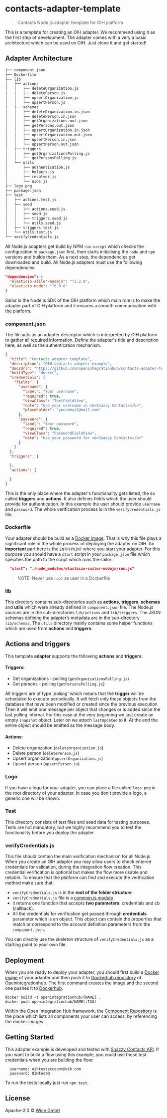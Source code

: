# contacts-adapter-template
> Contacts Node.js adapter template for OIH platform

This is a template for creating an OIH adapter. We recommend using it as the first step of development. The adapter comes with a very a basic architecture which can be used on OIH. Just clone it and get started!

## Adapter Architecture

``` bash
├── component.json
├── Dockerfile
├── lib
│   ├── actions
│   │   ├── deleteOrganization.js
│   │   ├── deletePerson.js
│   │   ├── upsertOrganization.js
│   │   └── upsertPerson.js
│   ├── schemas
│   │   ├── deleteOrganization.in.json
│   │   ├── deletePerson.in.json
│   │   ├── getOrganizations.out.json
│   │   ├── getPersons.out.json
│   │   ├── upsertOrganization.in.json
│   │   ├── upsertOrganization.out.json
│   │   ├── upsertPerson.in.json
│   │   └── upsertPerson.out.json
│   ├── triggers
│   │   ├── getOrganizationsPolling.js
│   │   └── getPersonsPolling.js
│   └── utils
│       ├── authentication.js
│       ├── helpers.js
│       ├── resolver.js
│       └── uids.js
├── logo.png
├── package.json
├── test
│   ├── actions.test.js
│   ├── seed
│   │   ├── actions.seed.js
│   │   ├── seed.js
│   │   ├── triggers.seed.js
│   │   └── utils.seed.js
│   ├── triggers.test.js
│   └── utils.test.js
└── verifyCredentials.js
```

All Node.js adapters get build by NPM `run-script` which checks the configuration in `package.json` first, then starts initialising the `node` and `npm` versions and builds them. As a next step, the dependencies get downloaded and build. All Node.js adapters must use the following dependencies:

```json
"dependencies": {
  "elasticio-sailor-nodejs": "^2.2.0",
  "elasticio-node": "^0.0.8"
}
```

Sailor is the Node.js SDK of the OIH platform which main role is to make the adapter part of OIH platform and it ensures a smooth communication with the platform.

### component.json

The file acts as an adapter descriptor which is interpreted by OIH platform to gather all required information. Define the adapter's title and description here, as well as the authentication mechanism.

```json
{
  "title": "Contacts adapter template",
  "description": "OIH contacts adapter example",
  "docsUrl": "https://github.com/openintegrationhub/contacts-adapter-template",
  "buildType": "docker",
  "credentials": {
    "fields": {
      "username": {
        "label": "Your username",
        "required": true,
        "viewClass": "TextFieldView",
        "note": "Use your username in <b>Snazzy Contacts</b>",
        "placeholder": "youremail@mail.com"
      },
      "password": {
        "label": "Your password",
        "required": true,
        "viewClass": "PasswordFieldView",
        "note": "Use your password for <b>Snazzy Contacts</b>"
      }
    }
  },
  "triggers": {

  },
  "actions": {

  }
}
```

This is the only place where the adapter's functionality gets listed, the so called **triggers** and **actions**. It also defines fields which the user should provide for authentication. In this example the user should provide `username` and `password`. The whole verification process is in the `verifyCredentials.js` file.

### Dockerfile

Your adapter should be build as a [Docker image](https://docs.docker.com/v17.09/engine/userguide/storagedriver/imagesandcontainers/). That is why this file plays a significant role in the whole process of deploying the adapter on OIH. An **important** part here is the `ENTRYPOINT` where you start your adapter. For this purpose you should have a `start` script in your `package.json` file which specifies the path to the script which runs the sailor:

```json
  "start": "./node_modules/elasticio-sailor-nodejs/run.js"
```

> NOTE: Never use `root` as user in a Dockerfile

### lib

This directory contains sub-directories such as **actions**, **triggers**, **schemas** and **utils** which were already defined in `component.json` file.
The Node.js sources are in the sub-directories `lib/actions` and `lib/triggers`. The JSON schemas defining the adapter’s metadata are in the sub-directory `lib/schemas`. The `utils` directory mainly contains some helper functions which are used from **actions** and **triggers**.

## Actions and triggers
This template **adapter** supports the following **actions** and **triggers**:

#### Triggers:
  - Get organizations - polling (```getOrganizationsPolling.js```)
  - Get persons - polling (```getPersonsPolling.js```)

  All triggers are of type '*polling'* which means that the **trigger** will be scheduled to execute periodically. It will fetch only these objects from the database that have been modified or created since the previous execution. Then it will emit one message per object that changes or is added since the last polling interval. For this case at the very beginning we just create an empty `snapshot` object. Later on we attach ``lastUpdated`` to it. At the end the entire object should be emitted as the message body.

#### Actions:
  - Delete organization (```deleteOrganization.js```)
  - Delete person (```deletePerson.js```)
  - Upsert organization(```upsertOrganization.js```)
  - Upsert person (```upsertPerson.js```)

### Logo

If you have a logo for your adapter, you can place a file called `logo.png` in the root directory of your adapter. In case you don't provide a logo, a generic one will be shown.

### Test

This directory consists of test files and seed data for testing purposes. Tests are not mandatory, but we highly recommend you to test the functionality before you deploy the adapter.

### verifyCredentials.js

This file should contain the main verification mechanism for all Node.js. When you create an OIH adapter you may allow users to check entered credentials for validation, during the integration flow creation. This credential verification is optional but makes the flow more usable and reliable. To ensure that the platform can find and execute the verification method make sure that:  
 - `verifyCredentials.js` is in the **root of the folder structure**
 - `verifyCredentials.js` file is a [common.js module](http://wiki.commonjs.org/wiki/Modules/1.1)
 - it returns one function that accepts **two parameters**: credentials and cb (callback).  
 - All the credentials for verification get passed through **credentials** parameter which is an object. This object can contain the properties that match or correspond to the account definition parameters from the `component.json`.

You can directly use the skeleton structure of `verifyCredentials.js` as a starting point to your own file.

## Deployment

When you are ready to deploy your adapter, you should first build a [Docker image](https://docs.docker.com/v17.09/engine/userguide/storagedriver/imagesandcontainers/) of your adapter and then push it to [Dockerhub repository](https://hub.docker.com/u/openintegrationhub) of Openintegrationhub.
The first command creates the image and the second one pushes it to [Dockerhub](https://hub.docker.com/u/openintegrationhub).

```Dockefile
docker build -t openintegrationhub/[NAME] .
docker push openintegrationhub/NAME[:TAG]
```

Within the Open Integration Hub framework, the [Component Repository](https://openintegrationhub.github.io/docs/Services/ComponentRepository.html) is the place which lists all components your user can access, by referencing the docker images.

## Getting Started

This adapter example is developed and tested with [Snazzy Contacts API](https://snazzycontacts.com). If you want to build a flow using this example, you could use these test credentials when you are building the flow:

```
  username: oihtestaccount@oih.com
  password: OIHtest@

```

To run the tests locally just run `npm test`.

## License

Apache-2.0 © [Wice GmbH](https://wice.de/)
